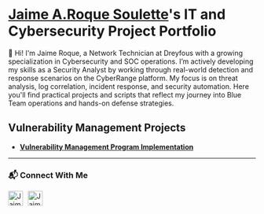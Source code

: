 # <a href="https://www.linkedin.com/in/joshmadakor/">Jaime A.Roque Soulette</a>'s IT and Cybersecurity Project Portfolio 

👋 Hi! I'm Jaime Roque, a Network Technician at Dreyfous with a growing specialization in Cybersecurity and SOC operations. I’m actively developing my skills as a Security Analyst by working through real-world detection and response scenarios on the CyberRange platform. My focus is on threat analysis, log correlation, incident response, and security automation. Here you'll find practical projects and scripts that reflect my journey into Blue Team operations and hands-on defense strategies.


##  Vulnerability Management Projects

- **[Vulnerability Management Program Implementation](https://github.com/jars25/vmp/tree/main)**



<hr/>

### 📬 Connect With Me

<p align="left">
  <a href="https://www.linkedin.com/in/jars1997" target="_blank">
    <img align="left" alt="Jaime Roque | LinkedIn" width="30px" style="margin-right: 10px;" src="https://cdn.jsdelivr.net/npm/simple-icons@v3/icons/linkedin.svg" />
  </a>
  <a href="https://github.com/jars25" target="_blank">
    <img align="left" alt="Jaime Roque | GitHub" width="30px" style="margin-right: 10px;" src="https://cdn.jsdelivr.net/npm/simple-icons@v3/icons/github.svg" />
  </a>
</p>

<br />


